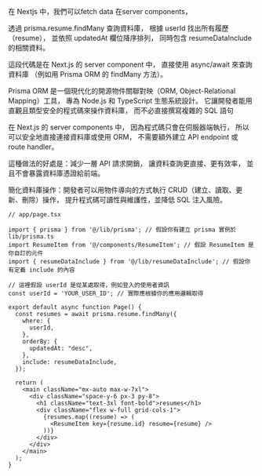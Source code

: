在 Nextjs 中，我們可以fetch data
在server components，

透過 prisma.resume.findMany 查詢資料庫，
根據 userId 找出所有履歷（resume），
並依照 updatedAt 欄位降序排列，
同時包含 resumeDataInclude 的相關資料。

這段代碼是在 Next.js 的 server component 中，
直接使用 async/await 來查詢資料庫
（例如用 Prisma ORM 的 findMany 方法）。

Prisma ORM 是一個現代化的開源物件關聯對映（ORM, Object-Relational Mapping）工具，
專為 Node.js 和 TypeScript 生態系統設計。
它讓開發者能用直觀且類型安全的程式碼來操作資料庫，
而不必直接撰寫複雜的 SQL 語句

在 Next.js 的 server components 中，
因為程式碼只會在伺服器端執行，
所以可以安全地直接連接資料庫或使用 ORM，
不需要額外建立 API endpoint 或 route handler。

這種做法的好處是：減少一層 API 請求開銷，
讓資料查詢更直接、更有效率，
並且不會暴露資料庫憑證給前端。

簡化資料庫操作：開發者可以用物件導向的方式執行 CRUD（建立、讀取、更新、刪除）操作，
提升程式碼可讀性與維護性，並降低 SQL 注入風險。
```
// app/page.tsx

import { prisma } from '@/lib/prisma'; // 假設你有建立 prisma 實例於 lib/prisma.ts
import ResumeItem from '@/components/ResumeItem'; // 假設 ResumeItem 是你自訂的元件
import { resumeDataInclude } from '@/lib/resumeDataInclude'; // 假設你有定義 include 的內容

// 這裡假設 userId 是從某處取得，例如登入的使用者資訊
const userId = 'YOUR_USER_ID'; // 實際應根據你的應用邏輯取得

export default async function Page() {
  const resumes = await prisma.resume.findMany({
    where: {
      userId,
    },
    orderBy: {
      updatedAt: "desc",
    },
    include: resumeDataInclude,
  });

  return (
    <main className="mx-auto max-w-7xl">
      <div className="space-y-6 px-3 py-8">
        <h1 className="text-3xl font-bold">resumes</h1>
        <div className="flex w-full grid-cols-1">
          {resumes.map((resume) => (
            <ResumeItem key={resume.id} resume={resume} />
          ))}
        </div>
      </div>
    </main>
  );
}

```
